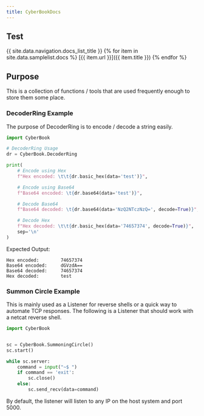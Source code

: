 ```yaml
---
title: CyberBookDocs
---
```


## Test
{{ site.data.navigation.docs_list_title }}
{% for item in site.data.samplelist.docs %}
  [{{ item.url }}]({{ item.title }})
{% endfor %}

## Purpose
This is a collection of functions / tools that are used frequently enough to store them some place.

### DecoderRing Example
The purpose of DecoderRing is to encode / decode a string easily.
```python
import CyberBook

# DecoderRing Usage
dr = CyberBook.DecoderRing

print(
    # Encode using Hex
    f"Hex encoded: \t\t{dr.basic_hex(data='test')}",

    # Encode using Base64
    f"Base64 encoded: \t{dr.base64(data='test')}",

    # Decode Base64
    f"Base64 decoded: \t{dr.base64(data='NzQ2NTczNzQ=', decode=True)}",

    # Decode Hex
    f"Hex decoded: \t\t{dr.basic_hex(data='74657374', decode=True)}",
    sep='\n'
)
```
Expected Output:
```commandline
Hex encoded: 		74657374
Base64 encoded: 	dGVzdA==
Base64 decoded: 	74657374
Hex decoded: 		test
```

### Summon Circle Example
This is mainly used as a Listener for reverse shells or a quick way to automate TCP responses.
The following is a Listener that should work with a netcat reverse shell.
```python
import CyberBook


sc = CyberBook.SummoningCircle()
sc.start()

while sc.server:
    command = input("~$ ")
    if command == 'exit':
        sc.close()
    else:
        sc.send_recv(data=command)
```
By default, the listener will listen to any IP on the host system and port 5000.